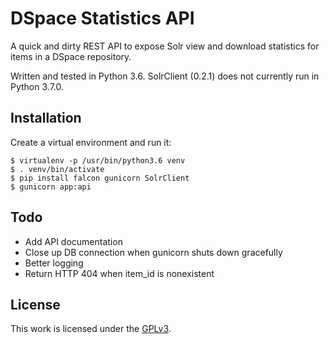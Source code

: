 # DSpace Statistics API
A quick and dirty REST API to expose Solr view and download statistics for items in a DSpace repository.

Written and tested in Python 3.6. SolrClient (0.2.1) does not currently run in Python 3.7.0.

## Installation
Create a virtual environment and run it:

    $ virtualenv -p /usr/bin/python3.6 venv
    $ . venv/bin/activate
    $ pip install falcon gunicorn SolrClient
    $ gunicorn app:api

## Todo

- Add API documentation
- Close up DB connection when gunicorn shuts down gracefully
- Better logging
- Return HTTP 404 when item_id is nonexistent

## License
This work is licensed under the [GPLv3](https://www.gnu.org/licenses/gpl-3.0.en.html).
